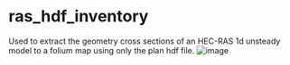 # ras_hdf_inventory

Used to extract the geometry cross sections of an HEC-RAS 1d unsteady model to a folium map using only the plan hdf file.
![image](https://user-images.githubusercontent.com/64209352/201755991-9d32da2f-bed8-4e24-9406-949080068997.png)
